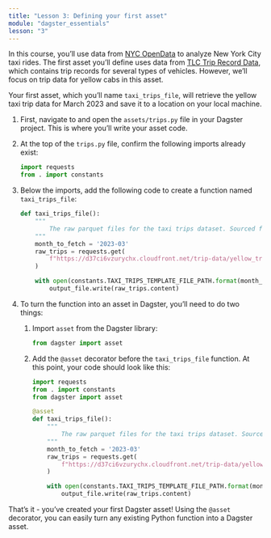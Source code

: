 ```yaml
---
title: "Lesson 3: Defining your first asset"
module: "dagster_essentials"
lesson: "3"
---
```


In this course, you’ll use data from [NYC OpenData](https://opendata.cityofnewyork.us/) to analyze New York City taxi rides. The first asset you’ll define uses data from [TLC Trip Record Data](https://www.nyc.gov/site/tlc/about/tlc-trip-record-data.page), which contains trip records for several types of vehicles. However, we’ll focus on trip data for yellow cabs in this asset.

Your first asset, which you’ll name `taxi_trips_file`, will retrieve the yellow taxi trip data for March 2023 and save it to a location on your local machine.

1. First, navigate to and open the `assets/trips.py` file in your Dagster project. This is where you’ll write your asset code.
2. At the top of the `trips.py` file, confirm the following imports already exist:
    
    ```python
    import requests
    from . import constants
    ``` 
3. Below the imports, add the following code to create a function named `taxi_trips_file`:
    
    ```python
    def taxi_trips_file():
        """
            The raw parquet files for the taxi trips dataset. Sourced from the NYC Open Data portal.
        """
        month_to_fetch = '2023-03' 
        raw_trips = requests.get(
            f"https://d37ci6vzurychx.cloudfront.net/trip-data/yellow_tripdata_{month_to_fetch}.parquet"
        )
    
        with open(constants.TAXI_TRIPS_TEMPLATE_FILE_PATH.format(month_to_fetch), "wb") as output_file:
            output_file.write(raw_trips.content)
    ```
4. To turn the function into an asset in Dagster, you’ll need to do two things:
    1. Import `asset` from the Dagster library:
    
       ```python
       from dagster import asset
       ```
    
    2. Add the `@asset` decorator before the `taxi_trips_file` function. At this point, your code should look like this:
    
       ```python
       import requests
       from . import constants
       from dagster import asset
       
       @asset
       def taxi_trips_file():
           """
               The raw parquet files for the taxi trips dataset. Sourced from the NYC Open Data portal.
           """
           month_to_fetch = '2023-03' 
           raw_trips = requests.get(
               f"https://d37ci6vzurychx.cloudfront.net/trip-data/yellow_tripdata_{month_to_fetch}.parquet"
           )
       
           with open(constants.TAXI_TRIPS_TEMPLATE_FILE_PATH.format(month_to_fetch), "wb") as output_file:
               output_file.write(raw_trips.content)
       ```

That’s it - you’ve created your first Dagster asset! Using the `@asset` decorator, you can easily turn any existing Python function into a Dagster asset.